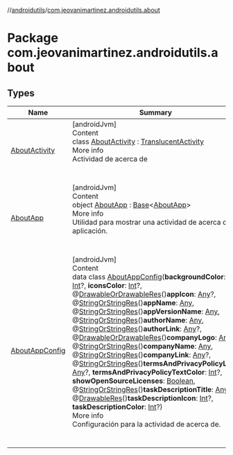 //[androidutils](../index.md)/[com.jeovanimartinez.androidutils.about](index.md)



# Package com.jeovanimartinez.androidutils.about  


## Types  
  
|  Name|  Summary| 
|---|---|
| <a name="com.jeovanimartinez.androidutils.about/AboutActivity///PointingToDeclaration/"></a>[AboutActivity](-about-activity/index.md)| <a name="com.jeovanimartinez.androidutils.about/AboutActivity///PointingToDeclaration/"></a>[androidJvm]  <br>Content  <br>class [AboutActivity](-about-activity/index.md) : [TranslucentActivity](../com.jeovanimartinez.androidutils.themes.translucent/-translucent-activity/index.md)  <br>More info  <br>Actividad de acerca de  <br><br><br>
| <a name="com.jeovanimartinez.androidutils.about/AboutApp///PointingToDeclaration/"></a>[AboutApp](-about-app/index.md)| <a name="com.jeovanimartinez.androidutils.about/AboutApp///PointingToDeclaration/"></a>[androidJvm]  <br>Content  <br>object [AboutApp](-about-app/index.md) : [Base](../com.jeovanimartinez.androidutils/-base/index.md)<[AboutApp](-about-app/index.md)>   <br>More info  <br>Utilidad para mostrar una actividad de acerca de la aplicación.  <br><br><br>
| <a name="com.jeovanimartinez.androidutils.about/AboutAppConfig///PointingToDeclaration/"></a>[AboutAppConfig](-about-app-config/index.md)| <a name="com.jeovanimartinez.androidutils.about/AboutAppConfig///PointingToDeclaration/"></a>[androidJvm]  <br>Content  <br>data class [AboutAppConfig](-about-app-config/index.md)(**backgroundColor**: [Int](https://kotlinlang.org/api/latest/jvm/stdlib/kotlin/-int/index.html)?, **iconsColor**: [Int](https://kotlinlang.org/api/latest/jvm/stdlib/kotlin/-int/index.html)?, @[DrawableOrDrawableRes](../com.jeovanimartinez.androidutils.annotations/-drawable-or-drawable-res/index.md)()**appIcon**: [Any](https://kotlinlang.org/api/latest/jvm/stdlib/kotlin/-any/index.html)?, @[StringOrStringRes](../com.jeovanimartinez.androidutils.annotations/-string-or-string-res/index.md)()**appName**: [Any](https://kotlinlang.org/api/latest/jvm/stdlib/kotlin/-any/index.html), @[StringOrStringRes](../com.jeovanimartinez.androidutils.annotations/-string-or-string-res/index.md)()**appVersionName**: [Any](https://kotlinlang.org/api/latest/jvm/stdlib/kotlin/-any/index.html), @[StringOrStringRes](../com.jeovanimartinez.androidutils.annotations/-string-or-string-res/index.md)()**authorName**: [Any](https://kotlinlang.org/api/latest/jvm/stdlib/kotlin/-any/index.html), @[StringOrStringRes](../com.jeovanimartinez.androidutils.annotations/-string-or-string-res/index.md)()**authorLink**: [Any](https://kotlinlang.org/api/latest/jvm/stdlib/kotlin/-any/index.html)?, @[DrawableOrDrawableRes](../com.jeovanimartinez.androidutils.annotations/-drawable-or-drawable-res/index.md)()**companyLogo**: [Any](https://kotlinlang.org/api/latest/jvm/stdlib/kotlin/-any/index.html)?, @[StringOrStringRes](../com.jeovanimartinez.androidutils.annotations/-string-or-string-res/index.md)()**companyName**: [Any](https://kotlinlang.org/api/latest/jvm/stdlib/kotlin/-any/index.html), @[StringOrStringRes](../com.jeovanimartinez.androidutils.annotations/-string-or-string-res/index.md)()**companyLink**: [Any](https://kotlinlang.org/api/latest/jvm/stdlib/kotlin/-any/index.html)?, @[StringOrStringRes](../com.jeovanimartinez.androidutils.annotations/-string-or-string-res/index.md)()**termsAndPrivacyPolicyLink**: [Any](https://kotlinlang.org/api/latest/jvm/stdlib/kotlin/-any/index.html)?, **termsAndPrivacyPolicyTextColor**: [Int](https://kotlinlang.org/api/latest/jvm/stdlib/kotlin/-int/index.html)?, **showOpenSourceLicenses**: [Boolean](https://kotlinlang.org/api/latest/jvm/stdlib/kotlin/-boolean/index.html), @[StringOrStringRes](../com.jeovanimartinez.androidutils.annotations/-string-or-string-res/index.md)()**taskDescriptionTitle**: [Any](https://kotlinlang.org/api/latest/jvm/stdlib/kotlin/-any/index.html)?, @[DrawableRes](https://developer.android.com/reference/kotlin/androidx/annotation/DrawableRes.html)()**taskDescriptionIcon**: [Int](https://kotlinlang.org/api/latest/jvm/stdlib/kotlin/-int/index.html)?, **taskDescriptionColor**: [Int](https://kotlinlang.org/api/latest/jvm/stdlib/kotlin/-int/index.html)?)  <br>More info  <br>Configuración para la actividad de acerca de.  <br><br><br>

